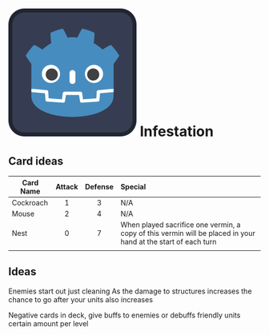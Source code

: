 #  ![image](icon.svg) Infestation

## Card ideas
| Card Name | Attack | Defense | Special |
|-----------|:------:|:-------:|:--------|
| Cockroach |   1    |    3    |   N/A   |
| Mouse     |   2    |    4    |   N/A   |
| Nest      |   0    |    7    |   When played sacrifice one vermin, a copy of this vermin will be placed in your hand at the start of each turn|
|           |        |         |         |

## Ideas
Enemies start out just cleaning
As the damage to structures increases the chance to go after your units also increases

Negative cards in deck, give buffs to enemies or debuffs friendly units certain amount per level
